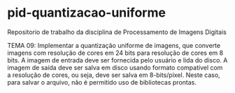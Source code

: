 # pid-quantizacao-uniforme

Repositorio de trabalho da disciplina de Processamento de Imagens Digitais

TEMA 09: Implementar a quantização uniforme de imagens, que converte imagens com resolução de cores em 24 bits para resolução de cores em 8 bits. A imagem de entrada deve ser fornecida pelo usuário e lida do disco. A imagem de saída deve ser salva em disco usando formato compatível com a resolução de cores, ou seja, deve ser salva em 8-bits/pixel.  Neste  caso,  para  salvar  o  arquivo,  não  é  permitido  uso  de  bibliotecas prontas. 
